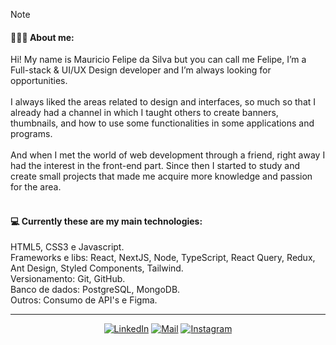 > [!NOTE]
> #### 🧑🏽‍💻 About me:
> Hi! My name is Mauricio Felipe da Silva but you can call me Felipe, I’m a Full-stack & UI/UX Design developer and I’m always looking for opportunities.
> </br>
> </br>
> I always liked the areas related to design and interfaces, so much so that I already had a channel in which I taught others to create banners, thumbnails, and how to use some functionalities in some applications and programs.
> </br>
> </br>
> And when I met the world of web development through a friend, right away I had the interest in the front-end part. Since then I started to study and create small projects that made me acquire more knowledge and passion for the area.
> </br>
> </br>
>  #### 💻 Currently these are my main technologies:
>  HTML5, CSS3 e Javascript.
> </br>
>  Frameworks e libs: React, NextJS, Node, TypeScript, React Query, Redux, Ant Design, Styled Components, Tailwind.
> </br>
>  Versionamento: Git, GitHub.
> </br>
>  Banco de dados: PostgreSQL, MongoDB.
> </br>
>  Outros: Consumo de API's e Figma.

---
<div align="center">
  
  [![LinkedIn](https://img.shields.io/badge/LinkedIn-black?style=flat-square&logo=linkedIn&logoColor=0073B1)](https://linkedin.com/in/mfelipesilva)
  [![Mail](https://img.shields.io/badge/Mail-black?style=flat-square&logo=gmail)](mailto://silvaafelipe016@gmail.com)
  [![Instagram](https://img.shields.io/badge/Instagram-black?style=flat-square&logo=instagram)](https://instagram.com/mfelipesilva_)
</div>

